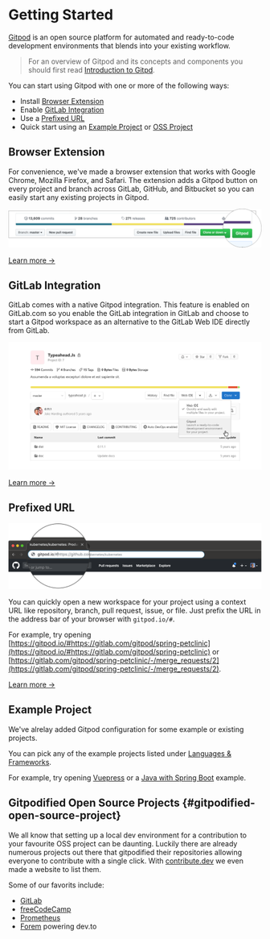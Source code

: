 # Getting Started

[Gitpod](https://www.gitpod.io) is an open source platform for automated and ready-to-code development environments that blends into your existing workflow. 

>For an overview of Gitpod and its concepts and components you should first read [Introduction to Gitpd](/docs/).

You can start using Gitpod with one or more of the following ways:

- Install [Browser Extension](#browser-extension)
- Enable [GitLab Integration](#gitlab-integration)
- Use a [Prefixed URL](#prefixed-url)
- Quick start using an [Example Project](#example-project) or [OSS Project](#gitpodified-open-source-project)

## Browser Extension

For convenience, we've made a browser extension that works with Google Chrome, Mozilla Firefox, and Safari. The extension adds a Gitpod button on every project and branch across GitLab, GitHub, and Bitbucket so you can easily start any existing projects in Gitpod.

![Browser Extension](images/browser-extension-lense.png)

[Learn more &rarr;](/docs/browser-extension/)

## GitLab Integration

GitLab comes with a native Gitpod integration. This feature is enabled on GitLab.com so you enable the GitLab integration in GitLab and choose to start a Gitpod workspace as an alternative to the GitLab Web IDE directly from GitLab.

![GitLab Integration](images/gitlab-integration/gitpod_button_project_page.png)

[Learn more &rarr;](/docs/gitlab-integration/)

## Prefixed URL

![prefix github URL](./images/prefix-screenshot.png)

You can quickly open a new workspace for your project using a context URL like repository, branch, pull request, issue, or file. Just prefix the URL in the address bar of your browser with `gitpod.io/#`.

For example, try opening [https://gitpod.io/#https://gitlab.com/gitpod/spring-petclinic](https://gitpod.io/#https://gitlab.com/gitpod/spring-petclinic) or [https://gitlab.com/gitpod/spring-petclinic/-/merge_requests/2](https://gitlab.com/gitpod/spring-petclinic/-/merge_requests/2).

[Learn more &rarr;](/docs/context-urls/)

## Example Project

We've alrelay added Gitpod configuration for some example or existing projects.

You can pick any of the example projects listed under [Languages & Frameworks](https://www.gitpod.io/docs/languages-and-frameworks/).

For example, try opening [Vuepress](https://gitpod.io/#https://github.com/vuejs/vuepress) or a [Java with Spring Boot](https://gitpod.io/#https://github.com/gitpod-io/spring-petclinic) example.

## Gitpodified Open Source Projects {#gitpodified-open-source-project}

We all know that setting up a local dev environment for a contribution to your favourite OSS project can be daunting. Luckily there are already numerous projects out there that gitpodified their repositories allowing everyone to contribute with a single click. With [contribute.dev](https://contribute.dev/) we even made a website to list them. 

Some of our favorits include: 
- [GitLab](https://gitpod.io/#https://gitlab.com/gitlab-org/gitlab)
- [freeCodeCamp](https://gitpod.io/#https://github.com/freeCodeCamp/freeCodeCamp)
- [Prometheus](https://gitpod.io/#https://github.com/prometheus/prometheus)
- [Forem](https://gitpod.io/#https://github.com/thepracticaldev/dev.to) powering dev.to 